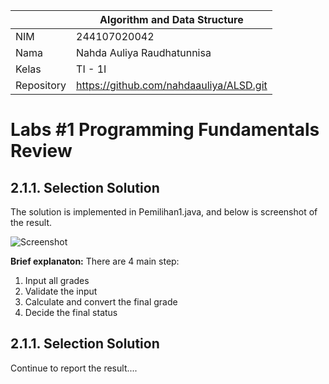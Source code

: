 |  | Algorithm and Data Structure |
|--|--|
| NIM |  244107020042|
| Nama |  Nahda Auliya Raudhatunnisa |
| Kelas | TI - 1I |
| Repository | https://github.com/nahdaauliya/ALSD.git |

# Labs #1 Programming Fundamentals Review

## 2.1.1. Selection Solution

The solution is implemented in Pemilihan1.java, and below is screenshot of the result.

![Screenshot](img/img1.png)

**Brief explanaton:** There are 4 main step: 
1. Input all grades
2. Validate the input
3. Calculate and convert the final grade
4. Decide the final status

## 2.1.1. Selection Solution
Continue to report the result....

